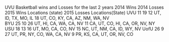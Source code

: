 

UVU Basketball wins and Losses for the last 2 years
           2014 Wins  	 2014 Losses  2015 Wins	 Locations (state)    2015 Losses 	 Locations(State)
UVU            11 			    19				 	12       UT, ID, TX, MO, IL   	 18	   UT, CO, KY, CA, AZ, NM, WA, NV	
BYU					25			 10	 		  26	 UT, HI, CA, WA, CA, NV		11	   	CA, UT, CO, HI, CA, OR, NV, NY
USU				   18			13	 					16			  UT, MO, CA, CO, NV		 15		NC, UT, NM, CA, ID, WY, NV
UofU			   26			  9  	  27		UT, PR, NY, CO, WA, CA, NV  9		PR, KS, CA, UT, OR, NV, CO